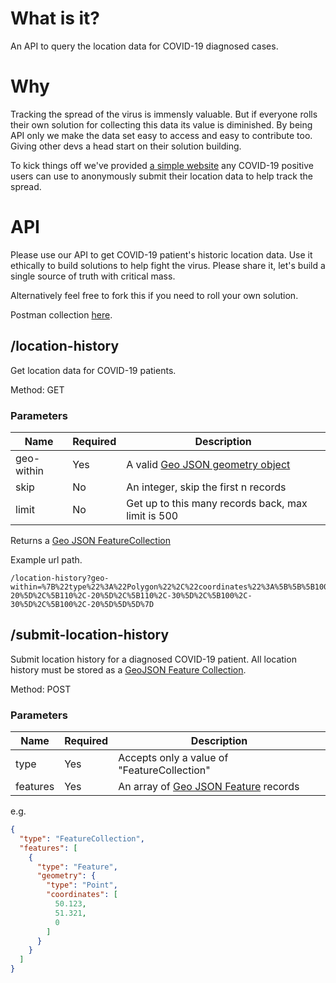 # What is it?
An API to query the location data for COVID-19 diagnosed cases.

# Why
Tracking the spread of the virus is immensly valuable. But if everyone rolls their own solution for collecting this data its value is diminished. By being API only we make the data set easy to access and easy to contribute too. Giving other devs a head start on their solution building.

To kick things off we've provided [a simple website](https://www.trackcovid19spread.com) any COVID-19 positive users can use to anonymously submit their location data to help track the spread. 

# API 
Please use our API to get COVID-19 patient's historic location data. Use it ethically to build solutions to help fight the virus. Please share it, let's build a single source of truth with critical mass.

Alternatively feel free to fork this if you need to roll your own solution.

Postman collection [here](https://www.getpostman.com/collections/54111bc0dbf4e859c823).

## /location-history

Get location data for COVID-19 patients.

Method: GET

### Parameters
| Name       | Required | Description |
| ---------- | -------- | ----------- |
| geo-within | Yes      | A valid [Geo JSON geometry object](https://tools.ietf.org/html/rfc7946#section-3.1) |
| skip       | No       | An integer, skip the first n records | 
| limit      | No       | Get up to this many records back, max limit is 500 | 

Returns a [Geo JSON FeatureCollection](https://tools.ietf.org/html/rfc7946#section-3.3)

Example url path.
```
/location-history?geo-within=%7B%22type%22%3A%22Polygon%22%2C%22coordinates%22%3A%5B%5B%5B100%2C-20%5D%2C%5B110%2C-20%5D%2C%5B110%2C-30%5D%2C%5B100%2C-30%5D%2C%5B100%2C-20%5D%5D%5D%7D
```

## /submit-location-history

Submit location history for a diagnosed COVID-19 patient. All location history must be stored as a [GeoJSON Feature Collection](https://tools.ietf.org/html/rfc7946#section-3.3).

Method: POST

### Parameters
| Name     | Required | Description |
| -------- | -------- | ----------- |
| type     | Yes      | Accepts only a value of "FeatureCollection" |
| features | Yes      | An array of [Geo JSON Feature](https://tools.ietf.org/html/rfc7946#section-3.2) records | 

e.g.
```json
{
  "type": "FeatureCollection",
  "features": [
    {
      "type": "Feature",
      "geometry": {
        "type": "Point",
        "coordinates": [
          50.123,
          51.321,
          0
        ]
      }
    }
  ]
}
```